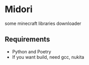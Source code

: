 # Midori

some minecraft libraries downloader

## Requirements
- Python and Poetry
- If you want build, need gcc, nukita

